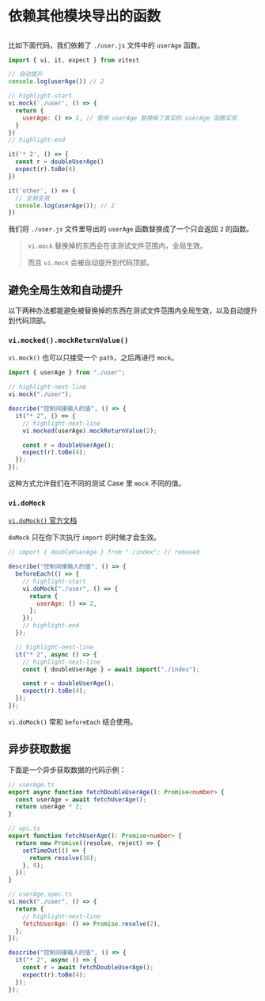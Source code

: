# 依赖其他模块导出的函数

##

比如下面代码，我们依赖了 `./user.js` 文件中的 `userAge` 函数。

```js
import { vi, it, expect } from vitest

// 自动提升
console.log(userAge()) // 2

// highlight-start
vi.mock('./user', () => {
  return {
    userAge: () => 2, // 使用 userAge 替换掉了真实的 userAge 函数实现
  }
})
// highlight-end

it('* 2', () => {
  const r = doubleUserAge()
  expect(r).toBe(4)
})

it('other', () => {
  // 全局生效
  console.log(userAge()); // 2
})
```

我们将 `./user.js` 文件里导出的 `userAge` 函数替换成了一个只会返回 `2` 的函数。

> `vi.mock` 替换掉的东西会在该测试文件范围内，全局生效。
>
> 而且 `vi.mock` 会被自动提升到代码顶部。

## 避免全局生效和自动提升

以下两种办法都能避免被替换掉的东西在测试文件范围内全局生效，以及自动提升到代码顶部。

### `vi.mocked().mockReturnValue()`

`vi.mock()` 也可以只接受一个 `path`，之后再进行 `mock`。

```js
import { userAge } from "./user";

// highlight-next-line
vi.mock("./user");

describe("控制间接输入的值", () => {
  it("* 2", () => {
    // highlight-next-line
    vi.mocked(userAge).mockReturnValue(2);

    const r = doubleUserAge();
    expect(r).toBe(4);
  });
});
```

这种方式允许我们在不同的测试 Case 里 `mock` 不同的值。

### `vi.doMock`

[`vi.doMock()` 官方文档](https://vitest.dev/api/vi.html#vi-domock)

`doMock` 只在你下次执行 `import` 的时候才会生效。

```js
// import { doubleUserAge } from "./index"; // removed

describe("控制间接输入的值", () => {
  beforeEach(() => {
    // highlight-start
    vi.doMock("./user", () => {
      return {
        userAge: () => 2,
      };
    });
    // highlight-end
  });

  // highlight-next-line
  it("* 2", async () => {
    // highlight-next-line
    const { doubleUserAge } = await import("./index");

    const r = doubleUserAge();
    expect(r).toBe(4);
  });
});
```

`vi.doMock()` 常和 `beforeEach` 结合使用。

## 异步获取数据

下面是一个异步获取数据的代码示例：

```ts
// userAge.ts
export async function fetchDoubleUserAge(): Promise<number> {
  const userAge = await fetchUserAge();
  return userAge * 2;
}
```

```ts
// api.ts
export function fetchUserAge(): Promise<number> {
  return new Promise((resolve, reject) => {
    setTimeOut(() => {
      return resolve(18);
    }, 0);
  });
}
```

```js
// userAge.spec.ts
vi.mock("./user", () => {
  return {
    // highlight-next-line
    fetchUserAge: () => Promise.resolve(2),
  };
});

describe("控制间接输入的值", () => {
  it("* 2", async () => {
    const r = await fetchDoubleUserAge();
    expect(r).toBe(4);
  });
});
```
